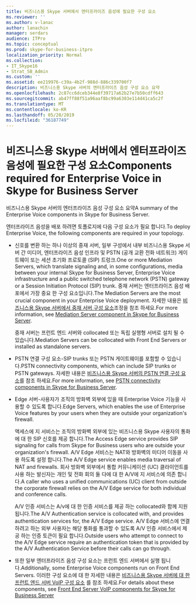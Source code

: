 ```yaml
---
title: 비즈니스용 Skype 서버에서 엔터프라이즈 음성에 필요한 구성 요소
ms.reviewer: ''
ms.author: v-lanac
author: lanachin
manager: serdars
audience: ITPro
ms.topic: conceptual
ms.prod: skype-for-business-itpro
localization_priority: Normal
ms.collection:
- IT_Skype16
- Strat_SB_Admin
ms.custom: ''
ms.assetid: ee219976-c39a-4b2f-988d-886c339700f7
description: 비즈니스용 Skype 서버의 엔터프라이즈 음성 구성 요소 요약
ms.openlocfilehash: 2c87cc6dceb344e8f39717a62b27e7b50cdff643
ms.sourcegitcommit: ab47ff88f51a96aaf8bc99a6303e114d41ca5c2f
ms.translationtype: MT
ms.contentlocale: ko-KR
ms.lasthandoff: 05/20/2019
ms.locfileid: "36187749"
---
```

# <a name="components-required-for-enterprise-voice-in-skype-for-business-server"></a><span data-ttu-id="0f981-103">비즈니스용 Skype 서버에서 엔터프라이즈 음성에 필요한 구성 요소</span><span class="sxs-lookup"><span data-stu-id="0f981-103">Components required for Enterprise Voice in Skype for Business Server</span></span>
 
<span data-ttu-id="0f981-104">비즈니스용 Skype 서버의 엔터프라이즈 음성 구성 요소 요약</span><span class="sxs-lookup"><span data-stu-id="0f981-104">A summary of the Enterprise Voice components in Skype for Business Server.</span></span>
  
<span data-ttu-id="0f981-105">엔터프라이즈 음성을 배포 하려면 토폴로지에 다음 구성 요소가 필요 합니다.</span><span class="sxs-lookup"><span data-stu-id="0f981-105">To deploy Enterprise Voice, the following components are required in your topology.</span></span> 
  
- <span data-ttu-id="0f981-106">신호를 변환 하는 하나 이상의 중재 서버, 일부 구성에서 내부 비즈니스용 Skype 서버 간 미디어, 엔터프라이즈 음성 인프라 및 PSTN (공개 교환 전화 네트워크) 게이트웨이 또는 세션 초기화 프로토콜 (SIP) 트렁크.</span><span class="sxs-lookup"><span data-stu-id="0f981-106">One or more Mediation Servers, which translate signaling and, in some configurations, media between your internal Skype for Business Server, Enterprise Voice infrastructure and a public switched telephone network (PSTN) gateway or a Session Initiation Protocol (SIP) trunk.</span></span> <span data-ttu-id="0f981-107">중재 서버는 엔터프라이즈 음성 배포에서 가장 중요 한 구성 요소입니다.</span><span class="sxs-lookup"><span data-stu-id="0f981-107">The Mediation Servers are the most crucial component in your Enterprise Voice deployment.</span></span> <span data-ttu-id="0f981-108">자세한 내용은 [비즈니스용 Skype 서버에서 중재 서버 구성 요소](mediation-server.md)조정을 참조 하세요.</span><span class="sxs-lookup"><span data-stu-id="0f981-108">For more information, see [Mediation Server component in Skype for Business Server](mediation-server.md).</span></span>
    
    <span data-ttu-id="0f981-109">중재 서버는 프런트 엔드 서버와 collocated 또는 독립 실행형 서버로 설치 될 수 있습니다.</span><span class="sxs-lookup"><span data-stu-id="0f981-109">Mediation Servers can be collocated with Front End Servers or installed as standalone servers.</span></span>
    
- <span data-ttu-id="0f981-110">PSTN 연결 구성 요소-SIP trunks 또는 PSTN 게이트웨이를 포함할 수 있습니다.</span><span class="sxs-lookup"><span data-stu-id="0f981-110">PSTN connectivity components, which can include SIP trunks or PSTN gateways.</span></span> <span data-ttu-id="0f981-111">자세한 내용은 [비즈니스용 Skype 서버의 PSTN 연결 구성 요소](pstn-connectivity.md)를 참조 하세요.</span><span class="sxs-lookup"><span data-stu-id="0f981-111">For more information, see [PSTN connectivity components in Skype for Business Server](pstn-connectivity.md).</span></span>
    
- <span data-ttu-id="0f981-112">Edge 서버-사용자가 조직의 방화벽 외부에 있을 때 Enterprise Voice 기능을 사용할 수 있도록 합니다.</span><span class="sxs-lookup"><span data-stu-id="0f981-112">Edge Servers, which enables the use of Enterprise Voice features by your users when they are outside your organization's firewall.</span></span> 
    
    <span data-ttu-id="0f981-113">액세스에 지 서비스는 조직의 방화벽 외부에 있는 비즈니스용 Skype 사용자의 통화에 대 한 SIP 신호를 제공 합니다.</span><span class="sxs-lookup"><span data-stu-id="0f981-113">The Access Edge service provides SIP signaling for calls from Skype for Business users who are outside your organization's firewall.</span></span> <span data-ttu-id="0f981-114">A/V Edge 서비스는 NAT와 방화벽의 미디어 이동을 사용 하도록 설정 합니다.</span><span class="sxs-lookup"><span data-stu-id="0f981-114">The A/V Edge service enables media traversal of NAT and firewalls.</span></span> <span data-ttu-id="0f981-115">회사 방화벽 외부에서 통합 커뮤니케이션 (UC) 클라이언트를 사용 하는 발신자는 개인 및 전화 회의 둘 다에 대 한 A/V에 지 서비스에 의존 합니다.</span><span class="sxs-lookup"><span data-stu-id="0f981-115">A caller who uses a unified communications (UC) client from outside the corporate firewall relies on the A/V Edge service for both individual and conference calls.</span></span>
    
    <span data-ttu-id="0f981-116">A/V 인증 서비스는 A/v에 대 한 인증 서비스를 제공 하는 collocated와 함께 지원 됩니다.</span><span class="sxs-lookup"><span data-stu-id="0f981-116">The A/V Authentication service is collocated with, and provides authentication services for, the A/V Edge service.</span></span> <span data-ttu-id="0f981-117">A/V Edge 서비스에 연결 하려고 하는 외부 사용자는 해당 통화를 통과할 수 있도록 A/V 인증 서비스에서 제공 하는 인증 토큰이 필요 합니다.</span><span class="sxs-lookup"><span data-stu-id="0f981-117">Outside users who attempt to connect to the A/V Edge service require an authentication token that is provided by the A/V Authentication Service before their calls can go through.</span></span>
    
- <span data-ttu-id="0f981-118">또한 일부 엔터프라이즈 음성 구성 요소는 프런트 엔드 서버에서 실행 됩니다.</span><span class="sxs-lookup"><span data-stu-id="0f981-118">Additionally, some Enterprise Voice components run on Front End Servers.</span></span> <span data-ttu-id="0f981-119">이러한 구성 요소에 대 한 자세한 내용은 [비즈니스용 Skype 서버에 대 한 프런트 엔드 서버 VoIP 구성 요소](front-end-server-voip.md) 를 참조 하세요.</span><span class="sxs-lookup"><span data-stu-id="0f981-119">For details about these components, see [Front End Server VoIP components for Skype for Business Server](front-end-server-voip.md)</span></span>
    

